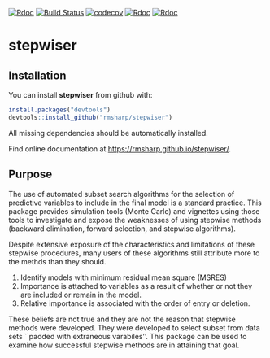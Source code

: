 
[![Rdoc](http://www.rdocumentation.org/badges/version/roxygen2)](http://www.rdocumentation.org/packages/roxygen2)
[![Build
Status](https://travis-ci.org/rmsharp/stepwiser.svg?branch=master)](https://travis-ci.org/rmsharp/stepwiser)
[![codecov](https://codecov.io/gh/rmsharp/stepwiser/branch/master/graph/badge.svg)](https://codecov.io/gh/rmsharp/stepwiser)
[![Rdoc](http://www.rdocumentation.org/badges/version/RDocumentation)](http://www.rdocumentation.org/packages/RDocumentation)
[![Rdoc](http://www.rdocumentation.org/badges/version/stepwiser)](http://www.rdocumentation.org/packages/gh/rmsharp/stepwiser)
<!-- README.md is generated from README.Rmd. Please edit that file -->

# stepwiser

## Installation

You can install **stepwiser** from github with:

``` r
install.packages("devtools")
devtools::install_github("rmsharp/stepwiser")
```

All missing dependencies should be automatically installed.

Find online documentation at <https://rmsharp.github.io/stepwiser/>.

## Purpose

The use of automated subset search algorithms for the selection of
predictive variables to include in the final model is a standard
practice. This package provides simulation tools (Monte Carlo) and
vignettes using those tools to investigate and expose the weaknesses of
using stepwise methods (backward elimination, forward selection, and
stepwise algorithms).

Despite extensive exposure of the characteristics and limitations of
these stepwise procedures, many users of these algorithms still
attribute more to the methds than they should.

1.  Identify models with minimum residual mean square (MSRES)
2.  Importance is attached to variables as a result of whether or not
    they are included or remain in the model.
3.  Relative importance is associated with the order of entry or
    deletion.

These beliefs are not true and they are not the reason that stepwise
methods were developed. They were developed to select subset from data
sets \`\`padded with extraneous varabiles’’. This package can be used to
examine how successful stepwise methods are in attaining that goal.
